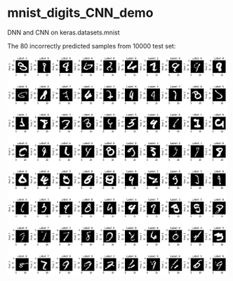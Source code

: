 # mnist_digits_CNN_demo
DNN and CNN on keras.datasets.mnist

The 80 incorrectly predicted samples from 10000 test set:

<img src="mnist_digits_wrongPredict.png" width="500px" height="500px" />
